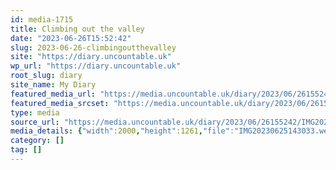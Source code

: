 ```yaml
---
id: media-1715
title: Climbing out the valley
date: "2023-06-26T15:52:42"
slug: 2023-06-26-climbingoutthevalley
site: "https://diary.uncountable.uk"
wp_url: "https://diary.uncountable.uk"
root_slug: diary
site_name: My Diary
featured_media_url: "https://media.uncountable.uk/diary/2023/06/26155242/IMG20230625143033.webp"
featured_media_srcset: "https://media.uncountable.uk/diary/2023/06/26155242/IMG20230625143033-300x189.webp 300w, https://media.uncountable.uk/diary/2023/06/26155242/IMG20230625143033-1024x646.webp 1024w, https://media.uncountable.uk/diary/2023/06/26155242/IMG20230625143033-150x150.webp 150w, https://media.uncountable.uk/diary/2023/06/26155242/IMG20230625143033-640x404.webp 640w, https://media.uncountable.uk/diary/2023/06/26155242/IMG20230625143033.webp 2000w"
type: media
source_url: "https://media.uncountable.uk/diary/2023/06/26155242/IMG20230625143033.webp"
media_details: {"width":2000,"height":1261,"file":"IMG20230625143033.webp","filesize":195912,"sizes":{"medium":{"file":"IMG20230625143033-300x189.webp","width":300,"height":189,"filesize":9236,"mime_type":"image/webp","source_url":"https://media.uncountable.uk/diary/2023/06/26155242/IMG20230625143033-300x189.webp"},"large":{"file":"IMG20230625143033-1024x646.webp","width":1024,"height":646,"filesize":79096,"mime_type":"image/webp","source_url":"https://media.uncountable.uk/diary/2023/06/26155242/IMG20230625143033-1024x646.webp"},"thumbnail":{"file":"IMG20230625143033-150x150.webp","width":150,"height":150,"filesize":4356,"mime_type":"image/webp","source_url":"https://media.uncountable.uk/diary/2023/06/26155242/IMG20230625143033-150x150.webp"},"mobwidth":{"file":"IMG20230625143033-640x404.webp","width":640,"height":404,"filesize":35152,"mime_type":"image/webp","source_url":"https://media.uncountable.uk/diary/2023/06/26155242/IMG20230625143033-640x404.webp"},"full":{"file":"IMG20230625143033.webp","width":2000,"height":1261,"mime_type":"image/webp","source_url":"https://media.uncountable.uk/diary/2023/06/26155242/IMG20230625143033.webp"}},"image_meta":{"aperture":"0","credit":"","camera":"","caption":"","created_timestamp":"0","copyright":"","focal_length":"0","iso":"0","shutter_speed":"0","title":"","orientation":"0","keywords":[]}}
category: []
tag: []
---
```



